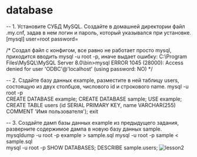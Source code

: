 # database
-- 1. Установите СУБД MySQL. Создайте в домашней директории файл .my.cnf, задав в нем логин и пароль, который указывался при установке.
[mysql]
user=root
password=

/*
Создал файл с конфигом, все равно не работает просто mysql, приходится вводить mysql -u root -p, иначе выдает ошибку:
C:\Program Files\MySQL\MySQL Server 8.0\bin>mysql
ERROR 1045 (28000): Access denied for user 'ODBC'@'localhost' (using password: NO)
*/

-- 2. Сздайте базу данных example, разместите в ней таблицу users, состоящую из двух столбцов, числового id и строкового name.
mysql -u root -p    
CREATE DATABASE example;
CREATE DATABASE sample;
USE example;
CREATE TABLE users (id SERIAL PRIMARY KEY, name VARCHAR(255) COMMENT 'Имя пользователя');
exit

-- 3. Создайте дамп базы данных example из предыдущего задания, разверните содержимое дампа в новую базу данных sample.
mysqldump -u root -p example > sample.sql
mysql -u root -p sample < sample.sql  
mysql -u root -p
SHOW DATABASES;
DESCRIBE sample.users;
![lesson2](https://user-images.githubusercontent.com/75140821/110368970-c4acc100-805a-11eb-8b19-a216dc0b48e0.png)
